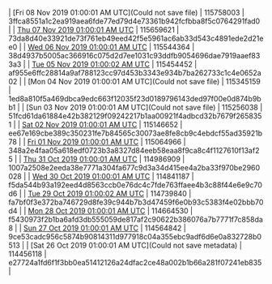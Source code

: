 | [Fri 08 Nov 2019 01:00:01 AM UTC](Could not save file) | 115758003 | 3ffca8551a1c2ea919aea6fde77ed79d4e73361b942fcfbba8f5c0764291fad0 | 
| [Thu 07 Nov 2019 01:00:01 AM UTC]() | 115659621 | 73da8d40e33921de73f761eb49eed42f5e5961ac6ab33d543c4891ede2d21ee0 | 
| [Wed 06 Nov 2019 01:00:01 AM UTC](https://transfer.sh/1j201/trcninja-dbdump-20191106010001.tar.bz2) | 115544364 | 38d4937b5005ac366916c075d2d7ee1031c93ddfb9054696dae7919aaef833a3 | 
| [Tue 05 Nov 2019 01:00:02 AM UTC]() | 115454452 | af955e6ffc28814a9af788123cc97d453b3343e934b7ba262733c1c4e0652a02 | 
| [Mon 04 Nov 2019 01:00:01 AM UTC](Could not save file) | 115345159 | 1ed8a810f5a469dbca9edc663f12035f23d0189796143ded97f00e0d874b9bb1 | 
| [Sun 03 Nov 2019 01:00:01 AM UTC](Could not save file) | 115256038 | 51fcd61da61884e42b382129f09242217b1aa00921f4adbcd32b7679f2658351 | 
| [Sat 02 Nov 2019 01:00:01 AM UTC](https://transfer.sh/4puii/trcninja-dbdump-20191102010001.tar.bz2) | 115146652 | ee67e169cbe389c350231fe7b84565c30073ae8fe8cb9c4ebdcf55ad35921b78 | 
| [Fri 01 Nov 2019 01:00:01 AM UTC](https://transfer.sh/UIitI/trcninja-dbdump-20191101010001.tar.bz2) | 115064966 | 348a2e4faa05a618edf0723b3a8327d84eeb58eaa8f9ca8c4f1127610f13af25 | 
| [Thu 31 Oct 2019 01:00:01 AM UTC](https://transfer.sh/Zi6th/trcninja-dbdump-20191031010001.tar.bz2) | 114986909 | 1007a2508e2eeda38e7771a304fa677c9d3a34d415ee4a2ba33f970be2960028 | 
| [Wed 30 Oct 2019 01:00:01 AM UTC]() | 114841187 | f5da544b93a192eed4d8563ccb0e76dc4c7fde763ffaee4b3c88f44e6e9c70d6 | 
| [Tue 29 Oct 2019 01:00:02 AM UTC](https://transfer.sh/H55Qi/trcninja-dbdump-20191029010001.tar.bz2) | 114739840 | fa7bf0f3e372ba746729d8fe39c944b7b3d47459f6e0b93c5383f4e02bbb70d4 | 
| [Mon 28 Oct 2019 01:00:01 AM UTC](https://transfer.sh/lBb5Z/trcninja-dbdump-20191028010001.tar.bz2) | 114664530 | f5430973f2b1ba6afd3db555059de817af2c90622b386076a7b7771f7c858da8 | 
| [Sun 27 Oct 2019 01:00:01 AM UTC]() | 114564842 | 9ce53cadc956c5874b90814311d977918c04a355ebc9adf6d6e0a832728b0513 | 
| [Sat 26 Oct 2019 01:00:01 AM UTC](Could not save metadata) | 114456118 | e27724a1fd6f1f3bb0ea51412126a24dfac2ce48a002b1b66a281f07241eb835 | 
